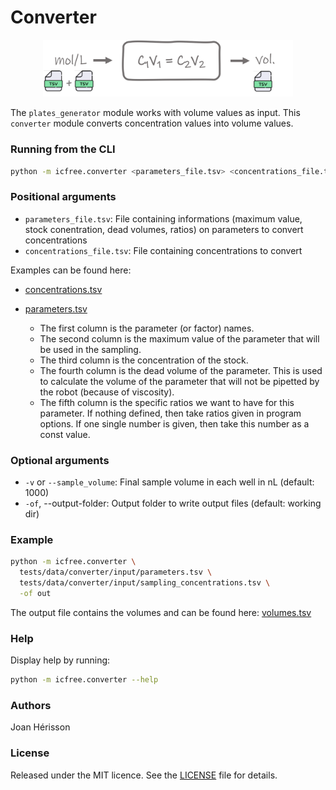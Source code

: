 
# Converter
<!-- resize and center image -->
<p align="center">
<img src="/img/converter.png" width="400">
</p>

The `plates_generator` module works with volume values as input. This `converter` module converts concentration values into volume values.

### Running from the CLI
~~~bash
python -m icfree.converter <parameters_file.tsv> <concentrations_file.tsv>
~~~

### Positional arguments
<ul>
<li><code>parameters_file.tsv</code>: File containing informations (maximum value, stock conentration, dead volumes, ratios) on parameters to convert concentrations</li>
<li><code>concentrations_file.tsv</code>: File containing concentrations to convert</li>
</ul>

Examples can be found here:

* [concentrations.tsv](/tests/data/converter/input/sampling_concentrations.tsv)

* [parameters.tsv](/tests/data/converter/input/parameters.tsv)

  * The first column is the parameter (or factor) names.
  * The second column is the maximum value of the parameter that will be used in the sampling.
  * The third column is the concentration of the stock.
  * The fourth column is the dead volume of the parameter. This is used to calculate the volume of the parameter that will not be pipetted by the robot (because of viscosity).
  * The fifth column is the specific ratios we want to have for this parameter. If nothing defined, then take ratios given in program options. If one single number is given, then take this number as a const value.

### Optional arguments
<ul>
<li><code>-v</code> or <code>--sample_volume</code>: Final sample volume in each well in nL (default: 1000)</li>
<li><code>-of</code>, --output-folder: Output folder to write output files (default: working dir)</li>
</ul>

### Example
~~~bash
python -m icfree.converter \
  tests/data/converter/input/parameters.tsv \
  tests/data/converter/input/sampling_concentrations.tsv \
  -of out
~~~

The output file contains the volumes and can be found here: [volumes.tsv](/tests/data/converter/output/sampling_volumes.tsv)

### Help
Display help by running:
~~~bash
python -m icfree.converter --help
~~~

### Authors
Joan Hérisson

### License
Released under the MIT licence. See the [LICENSE](https://github.com/brsynth/icfree-ml/blob/main/LICENSE.md) file for details.
